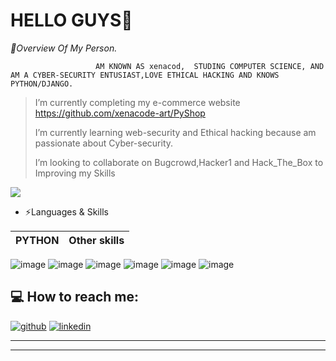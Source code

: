# HELLO GUYS👋

*🎤Overview Of My Person.*
                       
                       
                       AM KNOWN AS xenacod,  STUDING COMPUTER SCIENCE, AND AM A CYBER-SECURITY ENTUSIAST,LOVE ETHICAL HACKING AND KNOWS PYTHON/DJANGO.
>                       
>
>

>I’m currently completing my e-commerce website https://github.com/xenacode-art/PyShop
>
>
>I’m currently learning  web-security and Ethical hacking because am passionate about Cyber-security.
>
>I’m looking to collaborate on Bugcrowd,Hacker1 and Hack_The_Box to Improving my Skills  


<img src="https://github-readme-stats.vercel.app/api?username=xenacode-art&&show_icons=true&
title_color=ffffff&icon_color=bb2acf&text_color=daf7dc&bg_color=151515">


- ⚡Languages & Skills

PYTHON       |     Other skills  |  
------------ | -------------  |
 ![image](https://user-images.githubusercontent.com/67270054/122796356-34ffeb00-d2b6-11eb-8588-6ea5d480de1e.png)
 ![image](https://user-images.githubusercontent.com/67270054/122796140-f5d19a00-d2b5-11eb-83e2-edf04ddcf9c4.png)
 ![image](https://user-images.githubusercontent.com/67270054/122732950-a454eb00-d274-11eb-8170-8612f5dbfabd.png)
 ![image](https://user-images.githubusercontent.com/67270054/122735145-ab7cf880-d276-11eb-9908-885e672f0b41.png)
 ![image](https://user-images.githubusercontent.com/67270054/122804054-4e596500-d2bf-11eb-800c-362c63adec3a.png)
 ![image](https://user-images.githubusercontent.com/67270054/122803819-09353300-d2bf-11eb-89e1-7272622373b8.png)



         
         
         


💻 How to reach me:
---
[![github](https://cloud.githubusercontent.com/assets/17016297/18839843/0e06a67a-83d2-11e6-993a-b35a182500e0.png)][1]
[![linkedin](https://cloud.githubusercontent.com/assets/17016297/18839848/0fc7e74e-83d2-11e6-8c6a-277fc9d6e067.png)][2]

---
[1]: http://www.github.com/xenacode-art
[2]: https://www.linkedin.com/in/eric-obinna
[3]: https://www.instagram.com/xenacod_


---

